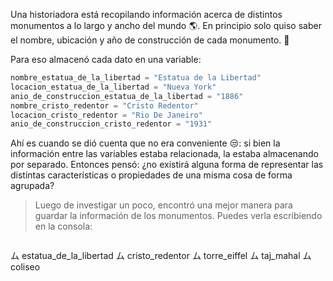 Una historiadora está recopilando información acerca de distintos monumentos a lo largo y ancho del mundo :earth_americas:. En principio solo quiso saber el nombre, ubicación y año de construcción de cada monumento. :moyai:

Para eso almacenó cada dato en una variable:

```python
nombre_estatua_de_la_libertad = "Estatua de la Libertad"
locacion_estatua_de_la_libertad = "Nueva York"
anio_de_construccion_estatua_de_la_libertad = "1886"
nombre_cristo_redentor = "Cristo Redentor"
locacion_cristo_redentor = "Rio De Janeiro"
anio_de_construccion_cristo_redentor = "1931"
```

Ahí es cuando se dió cuenta que no era conveniente :unamused:: si bien la información entre las variables estaba relacionada, la estaba almacenando por separado. Entonces pensó: ¿no existirá alguna forma de representar las distintas características o propiedades de una misma cosa de forma agrupada? 

> Luego de investigar un poco, encontró una mejor manera para guardar la información de los monumentos. Puedes verla escribiendo en la consola:

> ```python
ム estatua_de_la_libertad
ム cristo_redentor
ム torre_eiffel
ム taj_mahal
ム coliseo
```

